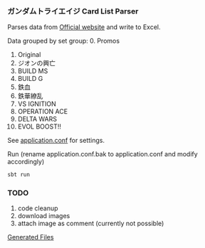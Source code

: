 ### ガンダムトライエイジ Card List Parser

Parses data from [Official website](http://www.gundam-try.com/cardlist/index.php) and write to Excel.

Data grouped by set group:
0. Promos
1. Original
2. ジオンの興亡
3. BUILD MS
4. BUILD G
5. 鉄血
6. 鉄華繚乱
7. VS IGNITION
8. OPERATION ACE
9. DELTA WARS
10. EVOL BOOST!!

See [application.conf](src/main/resources/application.conf.bak) for settings.

Run 
(rename application.conf.bak to application.conf and modify accordingly)
```bash
sbt run
```


### TODO
1. code cleanup
2. download images
3. attach image as comment (currently not possible)

[Generated Files](https://1drv.ms/f/s!AqUT26kFh1b_hG8K4G7Eu8xuyOkA)